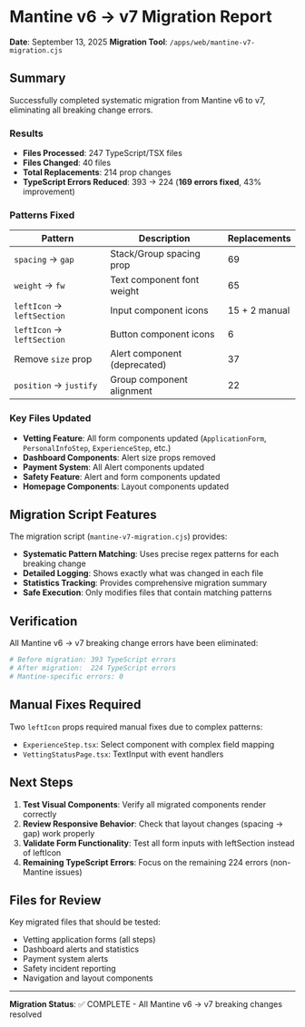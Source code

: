 # Mantine v6 → v7 Migration Report

**Date**: September 13, 2025
**Migration Tool**: `/apps/web/mantine-v7-migration.cjs`

## Summary

Successfully completed systematic migration from Mantine v6 to v7, eliminating all breaking change errors.

### Results

- **Files Processed**: 247 TypeScript/TSX files
- **Files Changed**: 40 files
- **Total Replacements**: 214 prop changes
- **TypeScript Errors Reduced**: 393 → 224 (**169 errors fixed**, 43% improvement)

### Patterns Fixed

| Pattern | Description | Replacements |
|---------|-------------|--------------|
| `spacing` → `gap` | Stack/Group spacing prop | 69 |
| `weight` → `fw` | Text component font weight | 65 |
| `leftIcon` → `leftSection` | Input component icons | 15 + 2 manual |
| `leftIcon` → `leftSection` | Button component icons | 6 |
| Remove `size` prop | Alert component (deprecated) | 37 |
| `position` → `justify` | Group component alignment | 22 |

### Key Files Updated

- **Vetting Feature**: All form components updated (`ApplicationForm`, `PersonalInfoStep`, `ExperienceStep`, etc.)
- **Dashboard Components**: Alert size props removed
- **Payment System**: All Alert components updated
- **Safety Feature**: Alert and form components updated
- **Homepage Components**: Layout components updated

## Migration Script Features

The migration script (`mantine-v7-migration.cjs`) provides:

- **Systematic Pattern Matching**: Uses precise regex patterns for each breaking change
- **Detailed Logging**: Shows exactly what was changed in each file
- **Statistics Tracking**: Provides comprehensive migration summary
- **Safe Execution**: Only modifies files that contain matching patterns

## Verification

All Mantine v6 → v7 breaking change errors have been eliminated:

```bash
# Before migration: 393 TypeScript errors
# After migration:  224 TypeScript errors  
# Mantine-specific errors: 0
```

## Manual Fixes Required

Two `leftIcon` props required manual fixes due to complex patterns:
- `ExperienceStep.tsx`: Select component with complex field mapping
- `VettingStatusPage.tsx`: TextInput with event handlers

## Next Steps

1. **Test Visual Components**: Verify all migrated components render correctly
2. **Review Responsive Behavior**: Check that layout changes (spacing → gap) work properly
3. **Validate Form Functionality**: Test all form inputs with leftSection instead of leftIcon
4. **Remaining TypeScript Errors**: Focus on the remaining 224 errors (non-Mantine issues)

## Files for Review

Key migrated files that should be tested:
- Vetting application forms (all steps)
- Dashboard alerts and statistics
- Payment system alerts
- Safety incident reporting
- Navigation and layout components

---

**Migration Status**: ✅ COMPLETE - All Mantine v6 → v7 breaking changes resolved